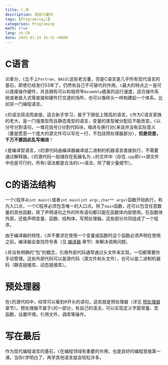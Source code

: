 ```yaml
---
title: C-序
description: 渴望力量吗
tags: [Programing,C]
categories: Programing
math: true
lang: zh-CN
date: 2025-01-24 16:33 +0800
--- 
```


# C语言

论辈分，`C`比不上`Fortran`、`BASIC`这些老古董，但是C语言是几乎所有现代语言的基石，即使已经发行53年了，仍然有自己不可替代的作用。`C`最大的特点之一是可以直接操作硬件，并且拥有可以和祖师爷`Assmebly`媲美的运行速度，适合操作系统或者嵌入式等直接和硬件打交道的场所，也可以像砖头一样构建起一个体系，比如另一门编程语言。

`C`的语法简洁而直接，适合新手学习，属于下限低上限高的语言。`C`作为C语言家族的老大，是一门强类型而且静态类型的语言，变量的类型被分配后不能改变。`C`以分号分割语句，一堆花括号{}分割代码块，缩进与换行对`C`来说并没有实际意义（要是愿意一个庞大的源文件可以写在一行，不包括预处理器部分），__但是但是，千万不要因此乱写缩进__！

`C`是编译型语言，`C`的源代码由编译器编译成二进制的机器语言直接执行，不需要通过解释器。`C`的源代码一般储存在拓展名为`.c`的文件中（存在`.cpp`即`C++`源文件中也是可行的，所有`C`语法都是合法的`C++`语法，除了极少量细节）。

# C的语法结构

一个`C`程序从`int main()`或者`int main(int argc,char** argv)`函数开始执行，称为入口点，一个C程序必须包含唯一的入口点。除了`main`函数，还可以包含任意数量的其他函数，除了声明语句之外的所有语句都只能在函数体内部使用。在函数体外部，还能声明变量、函数、结构体，写预处理器。这些部分共同组成了一个程序。

由于编译器的特性，`C`并不要求在使用一个变量或函数时这个函数必须声明在使用之前。编译器会查找符号表（见 [编译器](posts/c/c-compiler) 章节）来解决调用问题。

`C`并没有明确的“包”的概念，引用外部代码通常通过头文件来实现，一切都需要你手动管理。这些外部代码可以是源代码（源文件和头文件），也可以是二进制机器码（静态链接库、动态链接库）。

# 预处理器

在`C`的源代码中，经常可以看到#开头的语句，这些就是预处理器（详见 [预处理器](posts/c/c-preprocessor) 章节）。预处理器不属于`C`的一部分，有自己的语法，可以实现定义字面常量、宏函数，设置环境，引用文件，调库等操作。

# 写在最后

作为现代编程语言的基石，`C`在编程领域有重要的作用，也是良好的编程思维第一课。当你`C`学明白了，再学其他语言就会轻松许多。